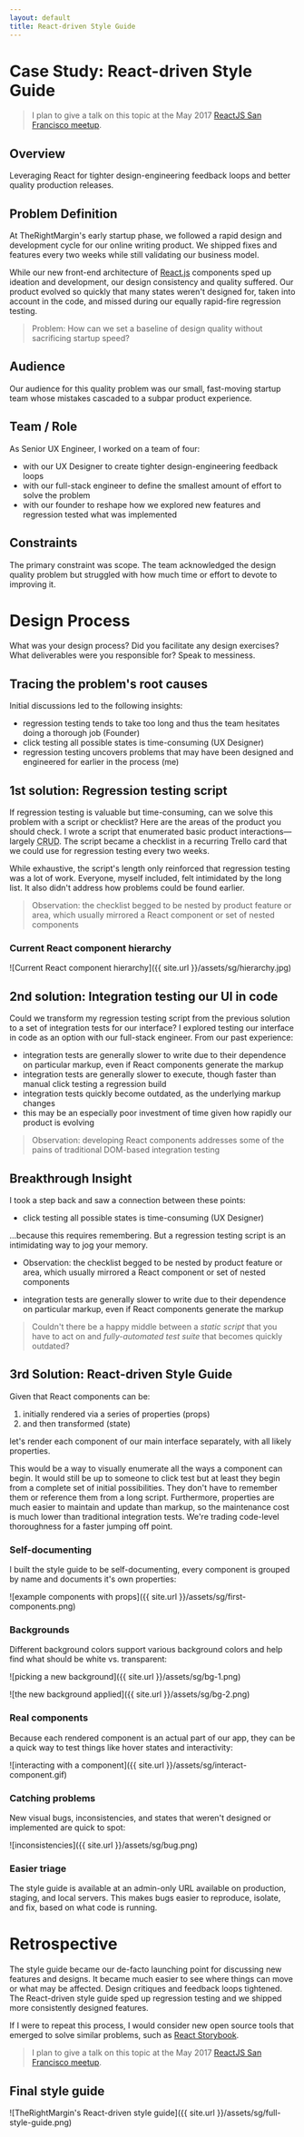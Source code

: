 ```yaml
---
layout: default
title: React-driven Style Guide
---
```


# Case Study: React-driven Style Guide

> I plan to give a talk on this topic at the May 2017 [ReactJS San Francisco meetup](https://www.meetup.com/ReactJS-San-Francisco/). 

## Overview

Leveraging React for tighter design-engineering feedback loops and better quality production releases. 

## Problem Definition

At TheRightMargin's early startup phase, we followed a rapid design and development cycle for our online writing product. We shipped fixes and features every two weeks while still validating our business model. 

While our new front-end architecture of [React.js](https://facebook.github.io/react/) components sped up ideation and development, our design consistency and quality suffered. Our product evolved so quickly that many states weren't designed for, taken into account in the code, and missed during our equally rapid-fire regression testing. 

> Problem: How can we set a baseline of design quality without sacrificing startup speed?

## Audience

Our audience for this quality problem was our small, fast-moving startup team whose mistakes cascaded to a subpar product experience. 

## Team / Role

As Senior UX Engineer, I worked on a team of four: 
* with our UX Designer to create tighter design-engineering feedback loops
* with our full-stack engineer to define the smallest amount of effort to solve the problem
* with our founder to reshape how we explored new features and regression tested what was implemented

## Constraints

The primary constraint was scope. The team acknowledged the design quality problem but struggled with how much time or effort to devote to improving it.

# Design Process

What was your design process? 
Did you facilitate any design exercises? 
What deliverables were you responsible for? 
Speak to messiness.

## Tracing the problem's root causes

Initial discussions led to the following insights:

* regression testing tends to take too long and thus the team hesitates doing a thorough job (Founder)
* click testing all possible states is time-consuming (UX Designer)
* regression testing uncovers problems that may have been designed and engineered for earlier in the process (me)

## 1st solution: Regression testing script

If regression testing is valuable but time-consuming, can we solve this problem with a script or checklist? Here are the areas of the product you should check. I wrote a script that enumerated basic product interactions—largely <abbr title="Create, Read, Update, and Delete">CRUD</abbr>. The script became a checklist in a recurring Trello card that we could use for regression testing every two weeks.

While exhaustive, the script's length only reinforced that regression testing was a lot of work. Everyone, myself included, felt intimidated by the long list. It also didn't address how problems could be found earlier. 

> Observation: the checklist begged to be nested by product feature or area, which usually mirrored a React component or set of nested components

### Current React component hierarchy

![Current React component hierarchy]({{ site.url }}/assets/sg/hierarchy.jpg)

## 2nd solution: Integration testing our UI in code

Could we transform my regression testing script from the previous solution to a set of integration tests for our interface? I explored testing our interface in code as an option with our full-stack engineer. From our past experience:

* integration tests are generally slower to write due to their dependence on particular markup, even if React components generate the markup
* integration tests are generally slower to execute, though faster than manual click testing a regression build
* integration tests quickly become outdated, as the underlying markup changes
* this may be an especially poor investment of time given how rapidly our product is evolving

> Observation: developing React components addresses some of the pains of traditional DOM-based integration testing

## Breakthrough Insight

I took a step back and saw a connection between these points:

* click testing all possible states is time-consuming (UX Designer)

...because this requires remembering. But a regression testing script is an intimidating way to jog your memory.

* Observation: the checklist begged to be nested by product feature or area, which usually mirrored a React component or set of nested components

* integration tests are generally slower to write due to their dependence on particular markup, even if React components generate the markup

> Couldn't there be a happy middle between a *static script* that you have to act on and *fully-automated test suite* that becomes quickly outdated?

## 3rd Solution: React-driven Style Guide

Given that React components can be: 

1. initially rendered via a series of properties (props) 
2. and then transformed (state)

let's render each component of our main interface separately, with all likely properties. 

This would be a way to visually enumerate all the ways a component can begin. It would still be up to someone to click test but at least they begin from a complete set of initial possibilities. They don't have to remember them or reference them from a long script. Furthermore, properties are much easier to maintain and update than markup, so the maintenance cost is much lower than traditional integration tests. We're trading code-level thoroughness for a faster jumping off point. 

### Self-documenting

I built the style guide to be self-documenting, every component is grouped by name and documents it's own properties:

![example components with props]({{ site.url }}/assets/sg/first-components.png)

### Backgrounds

Different background colors support various background colors and help find what should be white vs. transparent:

![picking a new background]({{ site.url }}/assets/sg/bg-1.png)

![the new background applied]({{ site.url }}/assets/sg/bg-2.png)

### Real components

Because each rendered component is an actual part of our app, they can be a quick way to test things like hover states and interactivity:

![interacting with a component]({{ site.url }}/assets/sg/interact-component.gif)

### Catching problems

New visual bugs, inconsistencies, and states that weren't designed or implemented are quick to spot:

![inconsistencies]({{ site.url }}/assets/sg/bug.png)

### Easier triage

The style guide is available at an admin-only URL available on production, staging, and local servers. This makes bugs easier to reproduce, isolate, and fix, based on what code is running.

# Retrospective

The style guide became our de-facto launching point for discussing new features and designs. It became much easier to see where things can move or what may be affected. Design critiques and feedback loops tightened. The React-driven style guide sped up regression testing and we shipped more consistently designed features. 

If I were to repeat this process, I would consider new open source tools that emerged to solve similar problems, such as [React Storybook](https://storybooks.js.org/).

> I plan to give a talk on this topic at the May 2017 [ReactJS San Francisco meetup](https://www.meetup.com/ReactJS-San-Francisco/). 

## Final style guide

![TheRightMargin's React-driven style guide]({{ site.url }}/assets/sg/full-style-guide.png)


